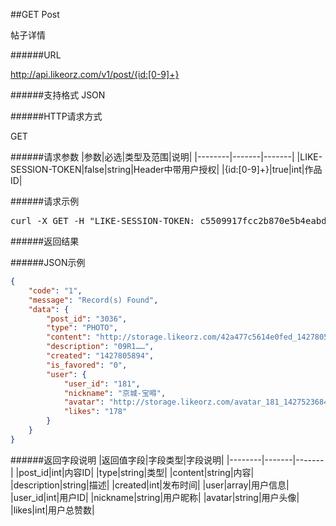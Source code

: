 ##GET Post

帖子详情

######URL

http://api.likeorz.com/v1/post/{id:[0-9]+}

######支持格式
JSON

######HTTP请求方式

GET

######请求参数
|参数|必选|类型及范围|说明|
|--------|-------|-------|
|LIKE-SESSION-TOKEN|false|string|Header中带用户授权|
|{id:[0-9]+}|true|int|作品ID|

######请求示例
<pre>
curl -X GET -H "LIKE-SESSION-TOKEN: c5509917fcc2b870e5b4eabd4de7cd39"  http://api.likeorz.com/v1/post/3036
</pre>
######返回结果

######JSON示例

```json
{
    "code": "1", 
    "message": "Record(s) Found", 
    "data": {
        "post_id": "3036", 
        "type": "PHOTO", 
        "content": "http://storage.likeorz.com/42a477c5614e0fed_1427805894_w_428_h_640_181.jpg", 
        "description": "09R1……", 
        "created": "1427805894", 
        "is_favored": "0", 
        "user": {
            "user_id": "181", 
            "nickname": "京城-宝嘚", 
            "avatar": "http://storage.likeorz.com/avatar_181_1427523684.jpg", 
            "likes": "178"
        }
    }
}
```

######返回字段说明
|返回值字段|字段类型|字段说明|
|--------|-------|-------|
|post_id|int|内容ID|
|type|string|类型|
|content|string|内容|
|description|string|描述|
|created|int|发布时间|
|user|array|用户信息|
|user_id|int|用户ID|
|nickname|string|用户昵称|
|avatar|string|用户头像|
|likes|int|用户总赞数|
